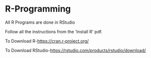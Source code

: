 # R-Programming
All R Programs are done in RStudio 

Follow all the instructions from the 'Install R' pdf.

To Download R-https://cran.r-project.org/

To Download RStudio-https://rstudio.com/products/rstudio/download/
